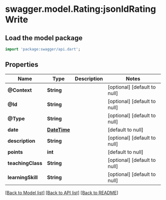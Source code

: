 # swagger.model.Rating:jsonldRatingWrite

## Load the model package
```dart
import 'package:swagger/api.dart';
```

## Properties
Name | Type | Description | Notes
------------ | ------------- | ------------- | -------------
**@Context** | **String** |  | [optional] [default to null]
**@Id** | **String** |  | [optional] [default to null]
**@Type** | **String** |  | [optional] [default to null]
**date** | [**DateTime**](DateTime.md) |  | [default to null]
**description** | **String** |  | [optional] [default to null]
**points** | **int** |  | [default to null]
**teachingClass** | **String** |  | [optional] [default to null]
**learningSkill** | **String** |  | [optional] [default to null]

[[Back to Model list]](../README.md#documentation-for-models) [[Back to API list]](../README.md#documentation-for-api-endpoints) [[Back to README]](../README.md)

